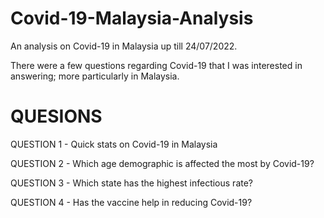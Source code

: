 # Covid-19-Malaysia-Analysis
An analysis on Covid-19 in Malaysia up till 24/07/2022.

There were a few questions regarding Covid-19 that I was interested in answering; more particularly in Malaysia. 

# QUESIONS
QUESTION 1 - Quick stats on Covid-19 in Malaysia

QUESTION 2 - Which age demographic is affected the most by Covid-19?

QUESTION 3 - Which state has the highest infectious rate?

QUESTION 4 - Has the vaccine help in reducing Covid-19? 
